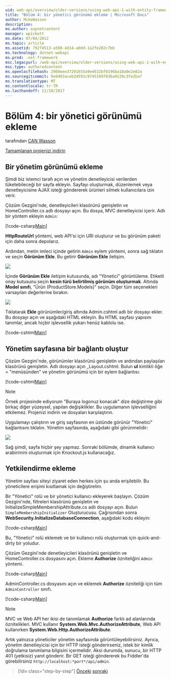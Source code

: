 ```yaml
---
uid: web-api/overview/older-versions/using-web-api-1-with-entity-framework-5/using-web-api-with-entity-framework-part-4
title: "Bölüm 4: bir yönetici görünümü ekleme | Microsoft Docs"
author: MikeWasson
description: 
ms.author: aspnetcontent
manager: wpickett
ms.date: 07/04/2012
ms.topic: article
ms.assetid: 792f4513-a508-4d14-a0dd-1a2fe282c7bb
ms.technology: dotnet-webapi
ms.prod: .net-framework
msc.legacyurl: /web-api/overview/older-versions/using-web-api-1-with-entity-framework-5/using-web-api-with-entity-framework-part-4
msc.type: authoredcontent
ms.openlocfilehash: 2960eee37201655a9e4632bf0196ba18a0e2e82a
ms.sourcegitcommit: 9a9483aceb34591c97451997036a9120c3fe2baf
ms.translationtype: MT
ms.contentlocale: tr-TR
ms.lasthandoff: 11/10/2017
---
```

<a name="part-4-adding-an-admin-view"></a>Bölüm 4: bir yönetici görünümü ekleme
====================
tarafından [CAN Wasson](https://github.com/MikeWasson)

[Tamamlanan projenizi indirin](http://code.msdn.microsoft.com/ASP-NET-Web-API-with-afa30545)

## <a name="add-an-admin-view"></a>Bir yönetim görünümü ekleme

Şimdi biz istemci tarafı açın ve yönetim denetleyicisi verilerden tüketebileceği bir sayfa ekleyin. Sayfayı oluşturmak, düzenlemek veya denetleyicisine AJAX isteği göndererek ürünleri silmek kullanıcılara izin verir.

Çözüm Gezgini'nde, denetleyicileri klasörünü genişletin ve HomeController.cs adlı dosyayı açın. Bu dosya, MVC denetleyicisi içerir. Adlı bir yöntem ekleyin `Admin`:

[!code-csharp[Main](using-web-api-with-entity-framework-part-4/samples/sample1.cs)]

**HttpRouteUrl** yöntemi, web API'si için URI oluşturur ve bu görünüm paketi için daha sonra depolarız.

Ardından, metin imleci içinde getirin `Admin` eylem yöntemi, sonra sağ tıklatın ve seçin **Görünüm Ekle**. Bu getirir **Görünüm Ekle** iletişim.

![](using-web-api-with-entity-framework-part-4/_static/image1.png)

İçinde **Görünüm Ekle** iletişim kutusunda, adı "Yönetici" görüntüleme. Etiketli onay kutusunu seçin **kesin türü belirtilmiş görünüm oluşturmak**. Altında **Model sınıfı**, "Ürün (ProductStore.Models)" seçin. Diğer tüm seçenekleri varsayılan değerlerine bırakın.

![](using-web-api-with-entity-framework-part-4/_static/image2.png)

Tıklatarak **Ekle** görünümler/giriş altında Admin.cshtml adlı bir dosyayı ekler. Bu dosyayı açın ve aşağıdaki HTML ekleyin. Bu HTML sayfası yapısını tanımlar, ancak hiçbir işlevsellik yukarı henüz kablolu ise.

[!code-cshtml[Main](using-web-api-with-entity-framework-part-4/samples/sample2.cshtml)]

## <a name="create-a-link-to-the-admin-page"></a>Yönetim sayfasına bir bağlantı oluştur

Çözüm Gezgini'nde, görünümler klasörünü genişletin ve ardından paylaşılan klasörünü genişletin. Adlı dosyayı açın \_Layout.cshtml. Bulun **ul** kimlikli öğe = "menüsünden" ve yönetim görünümü için bir eylem bağlantısı:

[!code-cshtml[Main](using-web-api-with-entity-framework-part-4/samples/sample3.cshtml)]

> [!NOTE]
> Örnek projesinde ediyorum "Buraya logonuz konacak" dize değiştirme gibi birkaç diğer yüzeysel, yapılan değişiklikler. Bu uygulamanın işlevselliğini etkilemez. Projenizi indirin ve dosyaları karşılaştırın.


Uygulamayı çalıştırın ve giriş sayfasının en üstünde görünür "Yönetici" bağlantısını tıklatın. Yönetim sayfasında, aşağıdaki gibi görünmelidir:

![](using-web-api-with-entity-framework-part-4/_static/image3.png)

Sağ şimdi, sayfa hiçbir şey yapmaz. Sonraki bölümde, dinamik kullanıcı arabirimini oluşturmak için Knockout.js kullanacağız.

## <a name="add-authorization"></a>Yetkilendirme ekleme

Yönetim sayfası siteyi ziyaret eden herkes için şu anda erişilebilir. Bu yöneticilere erişimi kısıtlamak için değiştirelim.

Bir "Yönetici" rolü ve bir yönetici kullanıcı ekleyerek başlayın. Çözüm Gezgini'nde, filtreleri klasörünü genişletin ve InitializeSimpleMembershipAttribute.cs adlı dosyayı açın. Bulun `SimpleMembershipInitializer` Oluşturucusu. Çağrısından sonra **WebSecurity.InitializeDatabaseConnection**, aşağıdaki kodu ekleyin:

[!code-csharp[Main](using-web-api-with-entity-framework-part-4/samples/sample4.cs)]

Bu, "Yönetici" rolü eklemek ve bir kullanıcı rolü oluşturmak için quick-and-dirty bir yoludur.

Çözüm Gezgini'nde denetleyicileri klasörünü genişletin ve HomeController.cs dosyasını açın. Ekleme **Authorize** özniteliğini `Admin` yöntemi.

[!code-csharp[Main](using-web-api-with-entity-framework-part-4/samples/sample5.cs)]

AdminController.cs dosyasını açın ve eklemek **Authorize** özniteliği için tüm `AdminController` sınıfı.

[!code-csharp[Main](using-web-api-with-entity-framework-part-4/samples/sample6.cs)]

> [!NOTE]
> MVC ve Web API her ikisi de tanımlamak **Authorize** farklı ad alanlarında öznitelikleri. MVC kullanır **System.Web.Mvc.AuthorizeAttribute**, Web API kullanırken **System.Web.Http.AuthorizeAttribute**.


Artık yalnızca yöneticiler yönetim sayfasında görüntüleyebilirsiniz. Ayrıca, yönetim denetleyicisi için bir HTTP isteği gönderirseniz, istek bir kimlik doğrulama tanımlama bilgisini içermelidir. Aksi durumda, sunucu, bir HTTP 401 (yetkisiz) yanıt gönderir. Bir GET isteği göndererek bu Fiddler'da görebilirsiniz `http://localhost:*port*/api/admin`.

>[!div class="step-by-step"]
[Önceki](using-web-api-with-entity-framework-part-3.md)
[sonraki](using-web-api-with-entity-framework-part-5.md)

